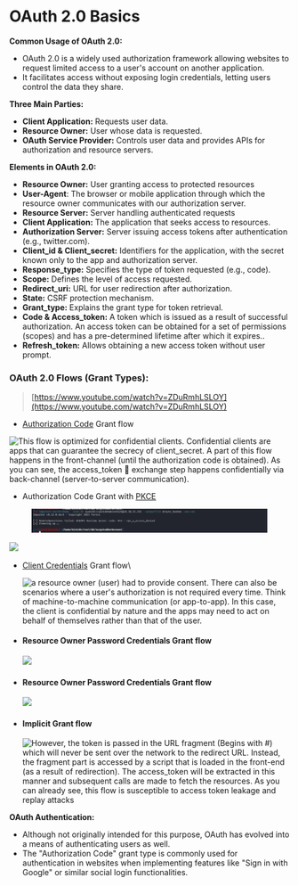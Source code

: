 # OAuth 2.0 Basics

**Common Usage of OAuth 2.0:**

* OAuth 2.0 is a widely used authorization framework allowing websites to request limited access to a user's account on another application.
* It facilitates access without exposing login credentials, letting users control the data they share.

**Three Main Parties:**

* **Client Application:** Requests user data.
* **Resource Owner:** User whose data is requested.
* **OAuth Service Provider:** Controls user data and provides APIs for authorization and resource servers.

**Elements in OAuth 2.0:**

* **Resource Owner:** User granting access to protected resources&#x20;
* **User-Agent**: The browser or mobile application through which the resource owner communicates with our authorization server.
* **Resource Server:** Server handling authenticated requests
* **Client Application:** The application that seeks access to resources.
* **Authorization Server:** Server issuing access tokens after authentication (e.g., twitter.com).
* **Client\_id & Client\_secret:** Identifiers for the application, with the secret known only to the app and authorization server.
* **Response\_type:** Specifies the type of token requested (e.g., code).
* **Scope:** Defines the level of access requested.
* **Redirect\_uri:** URL for user redirection after authorization.
* **State:** CSRF protection mechanism.
* **Grant\_type:** Explains the grant type for token retrieval.
* **Code & Access\_token:** A token which is issued as a result of successful authorization. An access token can be obtained for a set of permissions (scopes) and has a pre-determined lifetime after which it expires..
* **Refresh\_token:** Allows obtaining a new access token without user prompt.

### **OAuth 2.0 Flows (Grant Types):**

> [https://www.youtube.com/watch?v=ZDuRmhLSLOY](https://www.youtube.com/watch?v=ZDuRmhLSLOY)

* [Authorization Code](https://oauth.net/2/grant-types/authorization-code/) Grant flow

![This flow is optimized for confidential clients. Confidential clients are apps that can guarantee the secrecy of client\_secret. A part of this flow happens in the front-channel (until the authorization code is obtained). As you can see, the access\_token 🔑 exchange step happens confidentially via back-channel (server-to-server communication).](https://dev-to-uploads.s3.amazonaws.com/i/2j7kqc7qabtfpl250jf2.gif)

* Authorization Code Grant with [PKCE](https://oauth.net/2/pkce/)

<figure><img src="../../.gitbook/assets/image (40).png" alt=""><figcaption></figcaption></figure>

![](https://dev-to-uploads.s3.amazonaws.com/i/odkf14kzlb5gcbvrmuvx.gif)

*   [Client Credentials](https://oauth.net/2/grant-types/client-credentials/) Grant flow\


    ![a resource owner (user) had to provide consent. There can also be scenarios where a user's authorization is not required every time. Think of machine-to-machine communication (or app-to-app). In this case, the client is confidential by nature and the apps may need to act on behalf of themselves rather than that of the user.](https://dev-to-uploads.s3.amazonaws.com/i/gp4n79x84xujj8mn625w.gif)
*   #### Resource Owner Password Credentials Grant flow <a href="#resource-owner-password-credentials" id="resource-owner-password-credentials"></a>



    ![](https://dev-to-uploads.s3.amazonaws.com/i/6hsfukc7f4rnopbsy04f.gif)
*   #### Resource Owner Password Credentials Grant flow <a href="#resource-owner-password-credentials" id="resource-owner-password-credentials"></a>



    ![](https://dev-to-uploads.s3.amazonaws.com/i/6hsfukc7f4rnopbsy04f.gif)
*   #### Implicit Grant flow <a href="#implicit-grant" id="implicit-grant"></a>



    ![However, the token is passed in the URL fragment (Begins with #) which will never be sent over the network to the redirect URL. Instead, the fragment part is accessed by a script that is loaded in the front-end (as a result of redirection). The access\_token will be extracted in this manner and subsequent calls are made to fetch the resources. As you can already see, this flow is susceptible to access token leakage and replay attacks](https://dev-to-uploads.s3.amazonaws.com/i/90t3te63144tcdven41w.gif)

**OAuth Authentication:**

* Although not originally intended for this purpose, OAuth has evolved into a means of authenticating users as well.
* The "Authorization Code" grant type is commonly used for authentication in websites when implementing features like "Sign in with Google" or similar social login functionalities.&#x20;
